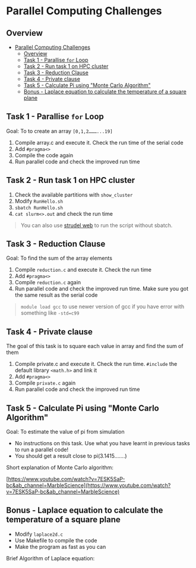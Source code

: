 # Parallel Computing Challenges

## Overview

- [Parallel Computing Challenges](#parallel-computing-challenges)
  - [Overview](#overview)
  - [Task 1 - Parallise `for` Loop](#task-1---parallise-for-loop)
  - [Task 2 - Run task 1 on HPC cluster](#task-2---run-task-1-on-hpc-cluster)
  - [Task 3 - Reduction Clause](#task-3---reduction-clause)
  - [Task 4 - Private clause](#task-4---private-clause)
  - [Task 5 - Calculate Pi using "Monte Carlo Algorithm"](#task-5---calculate-pi-using-monte-carlo-algorithm)
  - [Bonus - Laplace equation to calculate the temperature of a square plane](#bonus---laplace-equation-to-calculate-the-temperature-of-a-square-plane)

## Task 1 - Parallise `for` Loop

Goal: To to create an array `[0,1,2………...19]`

1. Compile array.c and execute it. Check the run time of the serial code
2. Add `#pragma<>`
3. Compile the code again
4. Run parallel code and check the improved run time

## Task 2 - Run task 1 on HPC cluster

1. Check the available partitions with `show_cluster`
2. Modify `RunHello.sh`
3. `sbatch RunHello.sh`
4. `cat slurm<>.out` and check the run time

> You can also use [strudel web](https://beta.desktop.cvl.org.au/login) to run the script without sbatch.

## Task 3 - Reduction Clause

Goal: To find the sum of the array elements

1. Compile `reduction.c` and execute it. Check the run time
2. Add `#pragma<>`
3. Compile `reduction.c` again
4. Run parallel code and check the improved run time. Make sure you got the same result as the serial code

> `module load gcc` to use newer version of gcc if you have error with something like `-std=c99`

## Task 4 - Private clause

The goal of this task is to square each value in array and find the sum of them

1. Compile private.c and execute it. Check the run time. `#include` the default library `<math.h>` and link it
2. Add `#pragma<>`
3. Compile `private.c` again
4. Run parallel code and check the improved run time

## Task 5 - Calculate Pi using "Monte Carlo Algorithm"

Goal:  To estimate the value of pi from simulation

- No instructions on this task. Use what you have learnt in previous tasks to run a parallel code!
- You should get a result close to pi(3.1415…….)

Short explanation of Monte Carlo algorithm:

[https://www.youtube.com/watch?v=7ESK5SaP-bc&ab_channel=MarbleScience](https://www.youtube.com/watch?v=7ESK5SaP-bc&ab_channel=MarbleScience)

## Bonus - Laplace equation to calculate the temperature of a square plane

- Modify `laplace2d.c`
- Use Makefile to compile the code
- Make the program as fast as you can

Brief Algorithm of Laplace equation:

